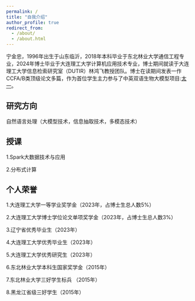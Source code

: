 ```yaml
---
permalink: /
title: "自我介绍"
author_profile: true
redirect_from: 
  - /about/
  - /about.html
---
```


宁金忠，1996年出生于山东临沂，2018年本科毕业于东北林业大学通信工程专业，2024年博士毕业于大连理工大学计算机应用技术专业，博士期间就读于大连理工大学信息检索研究室（DUTIR）林鸿飞教授团队。博士在读期间发表一作CCFA/B类顶级论文多篇，作为首位学生主力参与了中英双语生物大模型项目:[太一](https://huggingface.co/DUTIR-BioNLP/Taiyi-LLM)。

## 研究方向

自然语言处理（大模型技术，信息抽取技术，多模态技术）

## 授课

1.Spark大数据技术与应用

2.分布式计算

## 个人荣誉

1.大连理工大学一等学业奖学金（2023年，占博士生总人数5%）

2.大连理工大学博士学位论文单项奖学金（2023年，占博士生总人数3%）

3.辽宁省优秀毕业生（2023年）

4.大连理工大学优秀毕业生（2023年）

5.大连理工大学优秀研究生（2023年）

6.东北林业大学本科生国家奖学金（2015年）

7.东北林业大学三好学生标兵 （2015年）

8.黑龙江省级三好学生（2015年）



